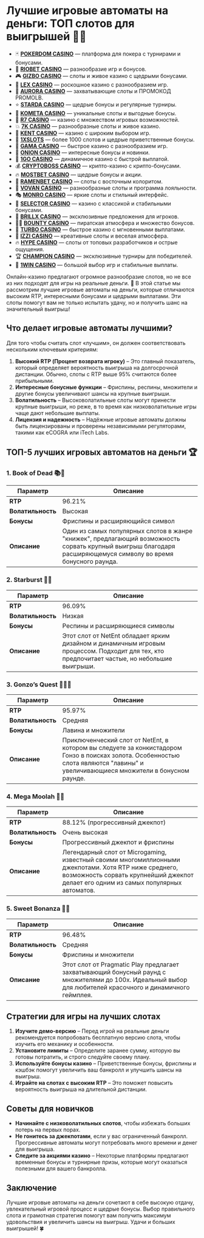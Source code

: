 # Лучшие игровые автоматы на деньги: ТОП слотов для выигрышей 🎰💸
- 🃏 **[POKERDOM CASINO](https://brandplay.link/Bxg7SC7H)** — платформа для покера с турнирами и бонусами.
- 🌟 **[RIOBET CASINO](https://brandplay.link/dtx89f2L)** — разнообразие игр и бонусов.
- 🎮 **[GIZBO CASINO](https://gizbo-tea02.com/c8e962e89)** — слоты и живое казино с щедрыми бонусами.
- 🏅 **[LEX CASINO](https://brandplay.link/2HFTmBc8)** — роскошное казино с разнообразием игр.
- 🌌 **[AURORA CASINO](https://10trafic-stat2.com/click/668546566bcc6313411604c7/6766/15114/subaccount?promocode=PROMOLB)** — захватывающие слоты и ПРОМОКОД PROMOLB.
- ⭐ **[STARDA CASINO](https://brandplay.link/cpFQbWKn)** — щедрые бонусы и регулярные турниры.
- 🌠 **[KOMETA CASINO](https://brandplay.link/tLG15CCb)** — уникальные слоты и выгодные бонусы.
- 🎯 **[R7 CASINO](https://brandplay.link/zPmNmTWG)** — казино с множеством игровых возможностей.
- 💥 **[7K CASINO](https://brandplay.link/dd46bNgD)** — разнообразные слоты и живое казино.
- 🎲 **[KENT CASINO](https://brandplay.link/tj7BwCb4)** — казино с широким выбором игр.
- 🎰 **[1XSLOTS](https://brandplay.link/R4xfxqdm)** — более 1000 слотов и щедрые приветственные бонусы.
- 💎 **[GAMA CASINO](https://brandplay.link/zrZpLFTP)** — быстрое казино с разнообразием игр.
- 🍄 **[ONION CASINO](https://obclk001-2d.top/click?offer_id=986&partner_id=10542&landing_id=1798&utm_medium=affiliate&sub_1=oncasino3)** — интересные бонусы и новинки.
- 🚀 **[1GO CASINO](https://1go-ircp01.com/ce015f410)** — динамичное казино с быстрой выплатой.
- 💰 **[CRYPTOBOSS CASINO](https://cryptobossc.online/d847bcfa9)** — крипто-казино с крипто-бонусами.
- 🔥 **[MOSTBET CASINO](https://ktbtis024ifqfn0mst.com/beQs)** — щедрые бонусы и акции.
- 🍜 **[RAMENBET CASINO](https://get.saltyram.com/ru/registration?apkpop=0&partner=p24970p3296034p5526)** — слоты с восточным колоритом.
- 🎉 **[VOVAN CASINO](https://vovan.site/d098ab058)** — разнообразные слоты и программа лояльности.
- 🎭 **[MONRO CASINO](https://mnr-ircp01.com/c3ce72a2c)** — яркие слоты и стильный интерфейс.
- 🎩 **[SELECTOR CASINO](https://gosel.vc/SELVK)** — казино с классикой и стабильными бонусами.
- 💎 **[BRILLX CASINO](https://brillx.uno/BRIVK)** — эксклюзивные предложения для игроков.
- 🏴‍☠️ **[BOUNTY CASINO](https://bounty-casino.de/BOVK)** — пиратская атмосфера и множество бонусов.
- 💨 **[TURBO CASINO](https://turbo-casino.ch/TURVK)** — быстрое казино с мгновенными выплатами.
- 🌈 **[IZZI CASINO](https://izzi-fr03.com/ca7c8a7b7)** — креативные слоты и веселая атмосфера.
- 🔥 **[HYPE CASINO](https://hypekaz.com/dc2f44ad0)** — слоты от топовых разработчиков и острые ощущения.
- 🏆 **[CHAMPION CASINO](https://champcasino.ink/pobeda/doa-hats?p80412p305331p112c)** — эксклюзивные турниры для победителей.
- 🎯 **[1WIN CASINO](https://brandplay.link/6F5VqbyZ)** — большой выбор игр и стабильные выплаты.

Онлайн-казино предлагают огромное разнообразие слотов, но не все из них подходят для игры на реальные деньги. 🤑 В этой статье мы рассмотрим лучшие игровые автоматы на деньги, которые отличаются высоким RTP, интересными бонусами и щедрыми выплатами. Эти слоты помогут вам не только испытать удачу, но и получить шанс на значительный выигрыш!

## Что делает игровые автоматы лучшими?
Для того чтобы считать слот «лучшим», он должен соответствовать нескольким ключевым критериям:

1. **Высокий RTP (Процент возврата игроку)** – Это главный показатель, который определяет вероятность выигрыша на долгосрочной дистанции. Обычно, слоты с RTP выше 95% считаются более прибыльными.
2. **Интересные бонусные функции** – Фриспины, респины, множители и другие бонусы увеличивают шансы на крупные выигрыши.
3. **Волатильность** – Высоковолатильные слоты могут принести крупные выигрыши, но реже, в то время как низковолатильные игры чаще дают небольшие выплаты.
4. **Лицензия и надежность** – Надёжные игровые автоматы должны быть лицензированы и проверены независимыми регуляторами, такими как eCOGRA или iTech Labs.

## ТОП-5 лучших игровых автоматов на деньги 🏆

### 1. **Book of Dead** 📚👻
| Параметр            | Описание                      |
|---------------------|-------------------------------|
| **RTP**             | 96.21%                        |
| **Волатильность**   | Высокая                       |
| **Бонусы**          | Фриспины и расширяющийся символ |
| **Описание**        | Один из самых популярных слотов в жанре "книжек", предлагающий возможность сорвать крупный выигрыш благодаря расширяющемуся символу во время бонусного раунда.

### 2. **Starburst** 🌟✨
| Параметр            | Описание                      |
|---------------------|-------------------------------|
| **RTP**             | 96.09%                        |
| **Волатильность**   | Низкая                        |
| **Бонусы**          | Респины и расширяющиеся символы |
| **Описание**        | Этот слот от NetEnt обладает ярким дизайном и динамичным игровым процессом. Подходит для тех, кто предпочитает частые, но небольшие выигрыши.

### 3. **Gonzo’s Quest** 🏴‍☠️🌋
| Параметр            | Описание                      |
|---------------------|-------------------------------|
| **RTP**             | 95.97%                        |
| **Волатильность**   | Средняя                       |
| **Бонусы**          | Лавина и множители            |
| **Описание**        | Приключенческий слот от NetEnt, в котором вы следуете за конкистадором Гонзо в поисках золота. Особенностью слота являются "лавины" и увеличивающиеся множители в бонусном раунде.

### 4. **Mega Moolah** 🐘🌐
| Параметр            | Описание                      |
|---------------------|-------------------------------|
| **RTP**             | 88.12% (прогрессивный джекпот)|
| **Волатильность**   | Очень высокая                 |
| **Бонусы**          | Прогрессивный джекпот и фриспины |
| **Описание**        | Легендарный слот от Microgaming, известный своими многомиллионными джекпотами. Хотя RTP ниже среднего, возможность сорвать крупнейший джекпот делает его одним из самых популярных автоматов.

### 5. **Sweet Bonanza** 🍬🍭
| Параметр            | Описание                      |
|---------------------|-------------------------------|
| **RTP**             | 96.48%                        |
| **Волатильность**   | Средняя                       |
| **Бонусы**          | Фриспины и множители          |
| **Описание**        | Этот слот от Pragmatic Play предлагает захватывающий бонусный раунд с множителями до 100x. Идеальный выбор для любителей красочного и динамичного геймплея.

## Стратегии для игры на лучших слотах
1. **Изучите демо-версию** – Перед игрой на реальные деньги рекомендуется попробовать бесплатную версию слота, чтобы изучить его механику и особенности.
2. **Установите лимиты** – Определите заранее сумму, которую вы готовы потратить, и строго следуйте своему плану.
3. **Используйте бонусы казино** – Приветственные бонусы, фриспины и кэшбэк помогут увеличить ваш банкролл и улучшить шансы на выигрыш.
4. **Играйте на слотах с высоким RTP** – Это поможет повысить вероятность выигрыша на длительной дистанции.

## Советы для новичков
- **Начинайте с низковолатильных слотов**, чтобы избежать больших потерь на первых порах.
- **Не гонитесь за джекпотами**, если у вас ограниченный банкролл. Прогрессивные автоматы могут потребовать много времени и денег для выигрыша.
- **Следите за акциями казино** – Некоторые платформы предлагают временные бонусы и турнирные призы, которые могут оказаться полезными для вашего банкролла.

## Заключение
Лучшие игровые автоматы на деньги сочетают в себе высокую отдачу, увлекательный игровой процесс и щедрые бонусы. Выбор правильного слота и грамотная стратегия помогут вам получить максимум удовольствия и увеличить шансы на выигрыш. Удачи и больших выигрышей! 🍀


